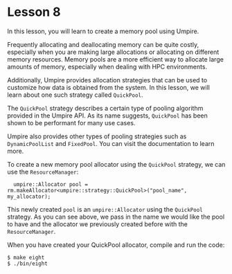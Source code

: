 # Lesson 8

In this lesson, you will learn to create a memory pool using Umpire.

Frequently allocating and deallocating memory can be quite costly, especially when you are making large allocations or allocating on different memory resources. 
Memory pools are a more efficient way to allocate large amounts of memory, especially when dealing with HPC environments.

Additionally, Umpire provides allocation strategies that can be used to customize how data is obtained from the system.
In this lesson, we will learn about one such strategy called `QuickPool`. 

The `QuickPool` strategy describes a certain type of pooling algorithm provided in the Umpire API. 
As its name suggests, `QuickPool` has been shown to be performant for many use cases. 

Umpire also provides other types of pooling strategies such as `DynamicPoolList` and `FixedPool`. 
You can visit the documentation to learn more. 

To create a new memory pool allocator using the `QuickPool` strategy, we can use the `ResourceManager`:
```
  umpire::Allocator pool = rm.makeAllocator<umpire::strategy::QuickPool>("pool_name", my_allocator);
```

This newly created `pool` is an `umpire::Allocator` using the `QuickPool` strategy. As you can see above, we pass in the name we would like the pool to have and the allocator we previously created before with the `ResourceManager`.

When you have created your QuickPool allocator, compile and run the code:
```
$ make eight
$ ./bin/eight
```
